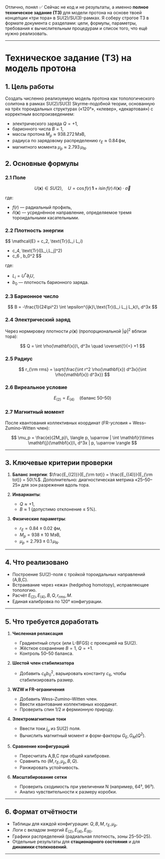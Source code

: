 Отлично, понял ✅
Сейчас не код и не результаты, а именно **полное техническое задание (ТЗ)** для модели протона на основе твоей концепции «три тора» в SU(2)/SU(3)-рамках. Я соберу строгое ТЗ в формате документа с разделами: цели, формулы, параметры, требования к вычислительным процедурам и список того, что ещё нужно реализовать.

---

# **Техническое задание (ТЗ) на модель протона**

## 1. Цель работы

Создать численно реализуемую модель протона как топологического солитона в рамках SU(2)/SU(3) Skyrme-подобной теории, основанную на трёх тороидальных структурах («120°», «клевер», «декартовая») с корректным воспроизведением:

* электрического заряда $Q = +1$,
* барионного числа $B = 1$,
* массы протона $M_p \approx 938.272\,\text{МэВ}$,
* радиуса по зарядовому распределению $r_E \approx 0.84\,\text{фм}$,
* магнитного момента $\mu_p \approx 2.793\,\mu_N$.

## 2. Основные формулы

### 2.1 Поле

$$
U(\mathbf{x}) \in SU(2), \quad U = \cos f(r)\, \mathbf{1} + i \sin f(r)\, \hat{n}(\mathbf{x}) \cdot \vec{\sigma}
$$

где:

* $f(r)$ — радиальный профиль,
* $\hat{n}(\mathbf{x})$ — усреднённое направление, определяемое тремя тороидальными касательными.

### 2.2 Плотность энергии

$$
\mathcal{E} = c_2\, \text{Tr}(L_i L_i) 
+ c_4\, \text{Tr}([L_i,L_j]^2) 
+ c_6 \, b_0^2
$$

где:

* $L_i = U^\dagger \partial_i U$,
* $b_0$ — плотность барионного заряда.

### 2.3 Барионное число

$$
B = -\frac{1}{24\pi^2} \int \epsilon^{ijk}\,\text{Tr}(L_i L_j L_k)\, d^3x
$$

### 2.4 Электрический заряд

Через нормировку плотности $\rho(\mathbf{x})$ (пропорциональной $|\psi|^2$ вблизи тора):

$$
Q = \int \rho(\mathbf{x})\, d^3x \quad \overset{!}{=} +1
$$

### 2.5 Радиус

$$
r_{\rm rms} = \sqrt{\frac{\int r^2 \rho(\mathbf{x}) d^3x}{\int \rho(\mathbf{x}) d^3x}}
$$

### 2.6 Виреальное условие

$$
E_{(2)} = E_{(4)} \quad \text{(баланс 50–50)}
$$

### 2.7 Магнитный момент

После квантования коллективных координат (FR-условия + Wess–Zumino–Witten член):

$$
\mu_p = \frac{e}{2M_p}\, \langle p, \uparrow | \int \mathbf{r}\times \mathbf{j}(\mathbf{x})\, d^3x | p, \uparrow \rangle
$$

---

## 3. Ключевые критерии проверки

1. **Баланс энергии**:
   $\frac{E_{(2)}}{E_{\rm tot}} = \frac{E_{(4)}}{E_{\rm tot}} = 50\%$.
   Дополнительно: диагностическая метрика «25–50–25» для зон разрежения вдоль тора.

2. **Инварианты**:

   * $Q \approx +1$,
   * $B \approx 1$ (допустимо отклонение ≤ 5%).

3. **Физические параметры**:

   * $r_E = 0.84 \pm 0.02$ фм,
   * $M_p = 938 \pm 10$ МэВ,
   * $\mu_p = 2.793 \pm 0.1\,\mu_N$.

---

## 4. Что реализовано

* Построение SU(2)-поля с тройкой тороидальных направлений (A,B,C).
* Встраивание через «ежа» (hedgehog homotopy), исправляющее топологию.
* Расчёт $E_{(2)}, E_{(4)}, B, Q, r_{rms}, M$.
* Единая калибровка по 120° конфигурации.

---

## 5. Что требуется доработать

1. **Численная релаксация**

   * Градиентный спуск (или L-BFGS) с проекцией на SU(2).
   * Жёсткое сохранение $B=1$, $Q=+1$.
   * Контроль 50–50 баланса.

2. **Шестой член стабилизатора**

   * Добавить $c_6 b_0^2$, варьировать константу $c_6$, чтобы стабилизировать размер.

3. **WZW и FR-ограничения**

   * Добавить Wess–Zumino–Witten член.
   * Ввести квантование коллективных координат.
   * Проверить спин 1/2 и фермионную природу.

4. **Электромагнитные токи**

   * Ввести токи $j_\mu$ из SU(2) поля.
   * Вычислить магнитный момент и форм-факторы $G_E, G_M(Q^2)$.

5. **Сравнение конфигураций**

   * Пересчитать A,B,C при общей калибровке.
   * Сравнить по $(M,r_E,\mu_p,B,Q)$.
   * Ранжировать устойчивость.

6. **Масштабирование сетки**

   * Проверить сходимость при увеличении N (например, 64³, 96³).
   * Анализ чувствительности к размеру коробки.

---

## 6. Формат отчётности

* Таблицы для каждой конфигурации: $Q, B, M, r_E, \mu_p$.
* Логи с вкладом энергий $E_{(2)}, E_{(4)}, E_{(6)}$.
* Графики распределений (радиальная плотность, зоны 25–50–25).
* Отдельные результаты для **стационарного состояния** и для **динамики столкновений**.

---

